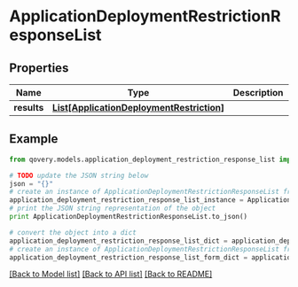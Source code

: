 # ApplicationDeploymentRestrictionResponseList


## Properties
Name | Type | Description | Notes
------------ | ------------- | ------------- | -------------
**results** | [**List[ApplicationDeploymentRestriction]**](ApplicationDeploymentRestriction.md) |  | [optional] 

## Example

```python
from qovery.models.application_deployment_restriction_response_list import ApplicationDeploymentRestrictionResponseList

# TODO update the JSON string below
json = "{}"
# create an instance of ApplicationDeploymentRestrictionResponseList from a JSON string
application_deployment_restriction_response_list_instance = ApplicationDeploymentRestrictionResponseList.from_json(json)
# print the JSON string representation of the object
print ApplicationDeploymentRestrictionResponseList.to_json()

# convert the object into a dict
application_deployment_restriction_response_list_dict = application_deployment_restriction_response_list_instance.to_dict()
# create an instance of ApplicationDeploymentRestrictionResponseList from a dict
application_deployment_restriction_response_list_form_dict = application_deployment_restriction_response_list.from_dict(application_deployment_restriction_response_list_dict)
```
[[Back to Model list]](../README.md#documentation-for-models) [[Back to API list]](../README.md#documentation-for-api-endpoints) [[Back to README]](../README.md)


